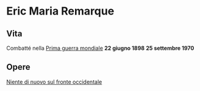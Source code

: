 # Eric Maria Remarque
## Vita
Combatté nella [Prima guerra mondiale](Prima%20guerra%20mondiale.md)
**22 giugno 1898**
**25 settembre 1970**

## Opere
[Niente di nuovo sul fronte occidentale](Niente%20di%20nuovo%20sul%20fronte%20occidentale.md)